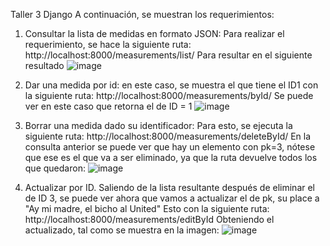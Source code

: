Taller 3 Django
A continuación, se muestran los requerimientos:

1. Consultar la lista de medidas en formato JSON:
Para realizar el requerimiento, se hace la siguiente ruta:
http://localhost:8000/measurements/list/
Para resultar en el siguiente resultado
![image](https://user-images.githubusercontent.com/60165572/131186667-306d426c-f8b7-4811-9f4f-0f4479ec7d3d.png)

2. Dar una medida por id: en este caso, se muestra el que tiene el ID1 con la siguiente ruta: http://localhost:8000/measurements/byId/
Se puede ver en este caso que retorna el de ID = 1
![image](https://user-images.githubusercontent.com/60165572/131187844-424423bd-cdd5-44c7-8ca4-f14fda9efa22.png)

3. Borrar una medida dado su identificador:
Para esto, se ejecuta la siguiente ruta: http://localhost:8000/measurements/deleteById/
En la consulta anterior se puede ver que hay un elemento con pk=3, nótese que ese es el que va a ser eliminado, ya que la ruta devuelve todos los que quedaron:
![image](https://user-images.githubusercontent.com/60165572/131187095-4d77c5a3-81fe-44d5-9474-f42659b41e47.png)

4. Actualizar por ID. Saliendo de la lista resultante después de eliminar el de ID 3, se puede ver ahora que vamos a actualizar el de pk, su place a "Ay mi madre, el bicho al United"
Esto con la siguiente ruta: http://localhost:8000/measurements/editById
Obteniendo el actualizado, tal como se muestra en la imagen:
![image](https://user-images.githubusercontent.com/60165572/131188263-f40e7cc6-4e6f-43f3-903f-ea89d527d94d.png)



